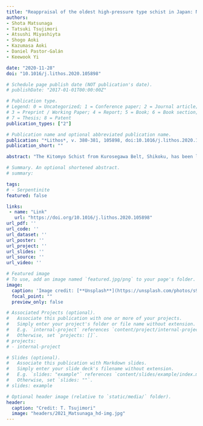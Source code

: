 ```yaml
---
title: "Reappraisal of the oldest high-pressure type schist in Japan: New zircon U-Pb age of the Kitomyo Schist of the Kurosegawa Belt"
authors:
- Shota Matsunaga
- Tatsuki Tsujimori
- Atsushi Miyashiyta
- Shogo Aoki
- Kazumasa Aoki
- Daniel Pastor-Galán
- Keewook Yi

date: "2020-11-28"
doi: "10.1016/j.lithos.2020.105898"

# Schedule page publish date (NOT publication's date).
# publishDate: "2017-01-01T00:00:00Z"

# Publication type.
# Legend: 0 = Uncategorized; 1 = Conference paper; 2 = Journal article;
# 3 = Preprint / Working Paper; 4 = Report; 5 = Book; 6 = Book section;
# 7 = Thesis; 8 = Patent
publication_types: ["2"]

# Publication name and optional abbreviated publication name.
publication: "*Lithos*, v. 380-381, 105898, doi:10.1016/j.lithos.2020.105898"
publication_short: ""

abstract: "The Kitomyo Schist from Kurosegawa Belt, Shikoku, has been long considered as the oldest records of subduction metamorphism in Japan, based on an early 1970s K–Ar dating of white mica. The schist consists of mafic and pelitic layers and occurs as a tectonic block within serpentinite. Reappraisal of the schist confirmed the schist is characterized by an epidote-amphibolite peak metamorphic facies. The mafic portion is characterized by zoned amphibole + epidote + chlorite + titanite ± phengite ± rutile. The presences of relict rutile surrounded by titanite and the barroisitic cores of zoned amphibole suggest a high-pressure intermediate type metamorphism at the metamorphic peak (P = ~0.8–1.5 GPa and T = ~500–570°C). The presence of Mn-rich garnet and the lack of biotite, oligoclase and paragonite also support high-pressure intermediate type metamorphism that eliminate the possibility of a typical blueschist-facies metamorphism. New SHRIMP and LA-ICPMS zircon U–Pb geochronology on a pelitic sample show detrital grains of Mesoproterozoic and Early Paleozoic ages, suggesting a maximum deposition age for the trench-fill sediment of ~440 Ma. Also the U–Pb data confirmed ~360 Ma overgrown rims that might have formed during the subduction zone epidote-amphibolite facies metamorphism. Reappraisal revealed that the Kitomyo Schist is not the oldest high-pressure type schist in Japan and rather comparable to the Late Paleozoic Renge Metamorphic Rocks and their equivalents in the Kurosegawa Belt. The Devono–Carboniferous high-pressure metamorphic rocks in Japan might have been paired with their coeval batholiths along the 'Greater South China' margin that was extensively eroded during later tectonic processes."

# Summary. An optional shortened abstract.
# summary: 

tags: 
# - Serpentinite
featured: false

links:
 - name: "Link"
   url: "https://doi.org/10.1016/j.lithos.2020.105898"
url_pdf: ''
url_code: ''
url_dataset: ''
url_poster: ''
url_project: ''
url_slides: ''
url_source: ''
url_video: ''

# Featured image
# To use, add an image named `featured.jpg/png` to your page's folder. 
image: 
  caption: 'Image credit: [**Unsplash**](https://unsplash.com/photos/s9CC2SKySJM)'
  focal_point: ""
  preview_only: false

# Associated Projects (optional).
#   Associate this publication with one or more of your projects.
#   Simply enter your project's folder or file name without extension.
#   E.g. `internal-project` references `content/project/internal-project/index.md`.
#   Otherwise, set `projects: []`.
# projects:
# - internal-project

# Slides (optional).
#   Associate this publication with Markdown slides.
#   Simply enter your slide deck's filename without extension.
#   E.g. `slides: "example"` references `content/slides/example/index.md`.
#   Otherwise, set `slides: ""`.
# slides: example

# Optional header image (relative to `static/media/` folder).
header:
  caption: "Credit: T. Tsujimori"
  image: "headers/2021_Matsunaga_hd-img.jpg"
---
```

